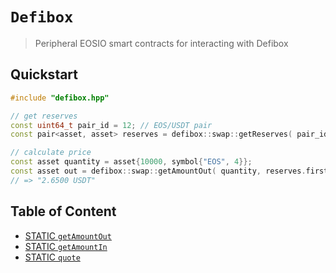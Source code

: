 # **`Defibox`**

> Peripheral EOSIO smart contracts for interacting with Defibox

## Quickstart

```c++
#include "defibox.hpp"

// get reserves
const uint64_t pair_id = 12; // EOS/USDT pair
const pair<asset, asset> reserves = defibox::swap::getReserves( pair_id, symbol_code{"EOS"}, symbol_code{"USDT"});

// calculate price
const asset quantity = asset{10000, symbol{"EOS", 4}};
const asset out = defibox::swap::getAmountOut( quantity, reserves.first, reserves.second );
// => "2.6500 USDT"
```

## Table of Content

- [STATIC `getAmountOut`](#action-getAmountOut)
- [STATIC `getAmountIn`](#action-getAmountIn)
- [STATIC `quote`](#action-quote)
